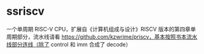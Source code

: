 # ssriscv

一个单周期 RISC-V CPU，扩展自《计算机组成与设计》RISCV 版本的第四章单周期部分，流水线请看 https://github.com/kzwrime/priscv，基本按照书本流水线部分连线（除了 control 和 imm 合成了 decode）